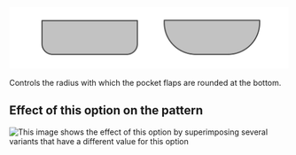 ![Pocket flap radius](pocketflapradius.svg)

Controls the radius with which the pocket flaps are rounded at the bottom.

## Effect of this option on the pattern

![This image shows the effect of this option by superimposing several variants that have a different value for this option](carlita\_pocketflapradius\_sample.svg "Effect of this option on the pattern")
